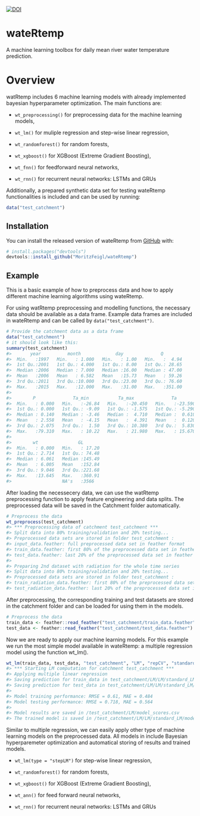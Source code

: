 

[![DOI](https://zenodo.org/badge/186992552.svg)](https://zenodo.org/badge/latestdoi/186992552)


# wateRtemp

A machine learning toolbox for daily mean river water temperature
prediction.

# Overview

watRtemp includes 6 machine learning models with already implemented
bayesian hyperparameter optimization. The main functions are:

  - `wt_preprocessing()` for preprocessing data for the machine learning
    models,

  - `wt_lm()` for muliple regression and step-wise linear regression,

  - `wt_randomforest()` for random forests,

  - `wt_xgboost()` for XGBoost (Extreme Gradient Boosting),

  - `wt_fnn()` for feedforward neural networks,

  - `wt_rnn()` for recurrent neural networks: LSTMs and GRUs

Additionally, a prepared synthetic data set for testing wateRtemp
functionalities is included and can be used by running:

``` r
data("test_catchment")
```

## Installation

You can install the released version of wateRtemp from
[GitHub](https://github.com/) with:

``` r
# install.packages("devtools")
devtools::install_github("MoritzFeigl/wateRtemp")
```

## Example

This is a basic example of how to preprocess data and how to apply
different machine learning algorithms using wateRtemp.

For using watRtemp preprocessing and modelling functions, the necessary
data should be available as a data frame. Example data frames are
included in wateRtemp and can be called by `data("test_catchment")`.

``` r
# Provide the catchment data as a data frame
data("test_catchment")
# it should look like this:
summary(test_catchment)
#>       year          month             day              Q         
#>  Min.   :1997   Min.   : 1.000   Min.   : 1.00   Min.   :  4.94  
#>  1st Qu.:2001   1st Qu.: 4.000   1st Qu.: 8.00   1st Qu.: 28.65  
#>  Median :2006   Median : 7.000   Median :16.00   Median : 47.00  
#>  Mean   :2006   Mean   : 6.582   Mean   :15.73   Mean   : 59.26  
#>  3rd Qu.:2011   3rd Qu.:10.000   3rd Qu.:23.00   3rd Qu.: 76.60  
#>  Max.   :2015   Max.   :12.000   Max.   :31.00   Max.   :351.00  
#>                                                                  
#>        P              Ta_min           Ta_max              Ta          
#>  Min.   : 0.000   Min.   :-26.84   Min.   :-20.450   Min.   :-23.5900  
#>  1st Qu.: 0.000   1st Qu.: -9.09   1st Qu.: -1.575   1st Qu.: -5.2900  
#>  Median : 0.140   Median : -3.46   Median :  4.710   Median :  0.6100  
#>  Mean   : 2.558   Mean   : -4.15   Mean   :  4.391   Mean   :  0.1205  
#>  3rd Qu.: 2.075   3rd Qu.:  1.50   3rd Qu.: 10.380   3rd Qu.:  5.8300  
#>  Max.   :79.310   Max.   : 10.22   Max.   : 21.980   Max.   : 15.6700  
#>                                                                        
#>        wt               GL        
#>  Min.   : 0.000   Min.   : 17.20  
#>  1st Qu.: 2.714   1st Qu.: 74.48  
#>  Median : 6.061   Median :145.49  
#>  Mean   : 6.005   Mean   :152.84  
#>  3rd Qu.: 9.046   3rd Qu.:221.68  
#>  Max.   :13.645   Max.   :360.91  
#>                   NA's   :3566
```

After loading the necessecery data, we can use the watRtemp
preprocessing function to apply feature engineering and data splits. The
preprocessed data will be saved in the Catchment folder automatically.

``` r
# Preprocess the data
wt_preprocess(test_catchment)
#> *** Preprocessing data of catchment test_catchment ***
#> Split data into 80% training/validation and 20% testing...
#> Preprocessed data sets are stored in folder test_catchment :
#> input_data.feather: full preprocessed data set in feather format
#> train_data.feather: first 80% of the preprocessed data set in feather format
#> test_data.feather: last 20% of the preprocessed data set in feather format
#> 
#> Preparing 2nd dataset with radiation for the whole time series
#> Split data into 80% training/validation and 20% testing...
#> Preprocessed data sets are stored in folder test_catchment :
#> train_radiation_data.feather: first 80% of the preprocessed data set in feather format
#> test_radiation_data.feather: last 20% of the preprocessed data set in feather format
```

After preprocessing, the corresponding training and test datasets are
stored in the catchment folder and can be loaded for using them in the
models.

``` r
# Preprocess the data
train_data <- feather::read_feather("test_catchment/train_data.feather")
test_data <- feather::read_feather("test_catchment/test_data.feather")
```

Now we are ready to apply our machine learning models. For this example
we run the most simple model available in wateRtemp: a multiple
regression model using the function wt\_lm().

``` r
wt_lm(train_data, test_data, "test_catchment", "LM", "repCV", "standard_LM")
#> *** Starting LM computation for catchment test_catchment ***
#> Applying multiple linear regression
#> Saving prediction for train_data in test_catchment/LM/LM/standard_LM/train_data_prediction.csv 
#> Saving prediction for test_data in test_catchment/LM/LM/standard_LM/test_data_prediction.csv 
#> 
#> Model training performance: RMSE = 0.61, MAE = 0.484
#> Model testing performance: RMSE = 0.718, MAE = 0.564 
#> 
#> Model results are saved in /test_catchment/LM/model_scores.csv
#> The trained model is saved in /test_catchment/LM/LM/standard_LM/model.rds
```

Similar to multiple regression, we can easily apply other type of
machine learning models on the preprocessed data. All models in include
Bayesian hyperparemeter optimization and automatical storing of results
and trained models.

  - `wt_lm(type = "stepLM")` for step-wise linear regression,

  - `wt_randomforest()` for random forests,

  - `wt_xgboost()` for XGBoost (Extreme Gradient Boosting),

  - `wt_ann()` for feed forward neural networks,

  - `wt_rnn()` for recurrent neural networks: LSTMs and GRUs
